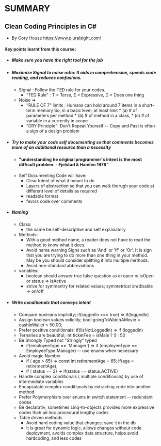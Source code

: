 # SUMMARY 
 
## Clean Coding Principles in C#
 - By Cory House 
https://www.pluralsight.com/

#### Key points learnt from this course:
* ##### Make sure you have the right tool for the job
* ##### Maximize Signal to noise ratio: It aids in comprehension, speeds code reading, and reduces confusions.
   * Signal : Follow the TED rule for your codes.
       * "TED Rule" : T = Terse, E = Expressive, D = Does one thing
   * Noise => 
       * "RULE OF 7" limits : Humans can hold around 7 items in a short-term memory
         So, in a basic level, at least limit 
              * (a) # of parameters per method
              * (b) # of method in a class,
              * (c) # of variable in a currently in scope
        * "DRY Principle": Don't Repeat Yourself
               -- Copy and Past is often a sign of a design problem
* ##### Try to make your code self documenting so that comments becomes more of an additional resource than a necessity
    *  #### "understanding he original programmer's intent is the most difficult problem. - Fjelstad & Hamlen 1979"
    * Self Documenting Code will have:
       * Clear Intent of what it meant to do
       * Layers of abstraction so that you can walk thorugh your code at different level of details as required
       * readable format
       * favors code over comments
       
* ##### Naming
    * Class: 
       * the name be self-descriptive and self explanatory
    * Methods:     
       * With a good method name, a reader does not have to read the method to know what it does.
       * Avoid name warning Signs such as 'And' or  'If' or  'Or'. It is sign that you are trying to do more than one thing in your method. May be you should consider splitting it into multiple methods. 
       * Avoid non-standard abbreviations
     * variables:
        * boolean should answer true false question as in open => isOpen or status => isActive
        * strive for symmentry for related values; symmetrical on/disable => on/off
* ##### Write conditionals that conveys intent
     * Compare booleans implicity;   if(loggedIn === true)  => if(loggedIn)
     * Assign boolean values exlicitly;   bool goingToWatchAMovie = cashInWallet > 50.00;    
     * Prefer positive conditionals;  if(!isNotLoggedIn)  => if (loggedIn)
     * Ternaries are beautiful; int ticketFee = isMale ? 0 : 50
     * Be Strongly Typed not "Stringly" typed
          * if(employeeType == 'Manager') => if (employeeType == EmployeeType.Manager) -- use enums when necessary
     * Avoid magic Number
          * if ( age > 65)   =>  const int retirementAge = 65; if(age < retirementAge);
          * if ( status == 2)  => if(status == status.ACTIVE) 
     * Handle complex conditionals ( multiple conditionals) by use of intermediate variables
     * Encapsulate complex conditionals by extracting code into another method
     * Prefer Polymorphism over enums in switch statement  -- redundant codes
     * Be declarativ; sometimes Linq-to-objects provides more expressive codes thah ad hoc procedural lengthy codes
     * Table driven methods
          * Avoid hard coding value that changes; save it in the db
          * It is great for dynamic logic, allows changes without code deployment, avoids complex data structure, helps avoid hardcoding, and less codes
